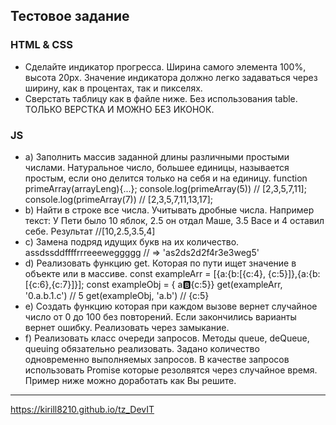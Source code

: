 ## Тестовое задание
### HTML & CSS
- Сделайте индикатор прогресса. Ширина самого элемента 100%, высота 20px. Значение индикатора должно легко задаваться через ширину, как в процентах, так и пикселях.
- Сверстать таблицу как в файле ниже. Без использования table. ТОЛЬКО ВЕРСТКА И МОЖНО БЕЗ ИКОНОК.

### JS
- a) Заполнить массив заданной длины различными простыми числами. Натуральное число, большее единицы, называется простым, если оно делится только на себя и на единицу.
function primeArray(arrayLeng){...};
console.log(primeArray(5)) // [2,3,5,7,11];
console.log(primeArray(7)) // [2,3,5,7,11,13,17];
- b) Найти в строке все числа. Учитывать дробные числа.
Например текст: У Пети было 10 яблок, 2.5 он отдал Маше, 3.5 Васе и 4 оставил себе.
Результат
//[10,2.5,3.5,4]
- c) Замена подряд идущих букв на их количество.
assdssddffffrrreeeweggggg // => 'as2ds2d2f4r3e3weg5'
- d) Реализовать функцию get. Которая по пути ищет значение в объекте или в массиве.
const exampleArr = [{a:{b:[{c:4}, {c:5}]},{a:{b:[{c:6},{c:7}]}];
const exampleObj = { a:b:{c:5}}
get(exampleArr, '0.a.b.1.c') // 5
get(exampleObj, 'a.b') // {c:5}
- e) Создать функцию которая при каждом вызове вернет случайное число от 0 до 100 без повторений. Если закончились варианты вернет ошибку. Реализовать через замыкание.
- f) Реализовать класс очереди запросов. Методы queue, deQueue, queuing обязательно реализовать. Задано количество одновременно выполняемых запросов. В качестве запросов использовать Promise которые резолвятся через случайное время. Пример ниже можно доработать как Вы решите.
---
https://kirill8210.github.io/tz_DevIT
        
